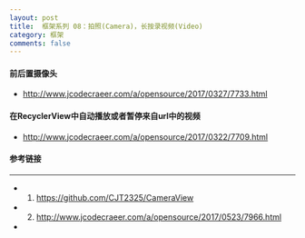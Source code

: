 ```yaml
---
layout: post
title:  框架系列 08：拍照(Camera)，长按录视频(Video)
category: 框架
comments: false
---
```


#### 前后置摄像头

* <http://www.jcodecraeer.com/a/opensource/2017/0327/7733.html>


#### 在RecyclerView中自动播放或者暂停来自url中的视频
* <http://www.jcodecraeer.com/a/opensource/2017/0322/7709.html>



#### 参考链接
 ---
 
 * 1. <https://github.com/CJT2325/CameraView>
 * 2. <http://www.jcodecraeer.com/a/opensource/2017/0523/7966.html>
 * 
 
 
 
 
 
 
 
 
 
 
 
 
 
 
 
 
 